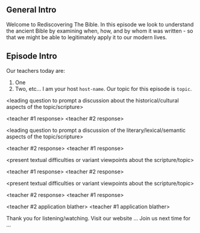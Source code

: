 <music starts>

## General Intro
Welcome to Rediscovering The Bible.  In this episode we look to understand the ancient Bible by examining when, how, and by whom it was written - so that we might be able to legitimately apply it to our modern lives.

<music ends>


## Episode Intro

Our teachers today are:
  1. One
  2. Two, etc...
I am your host `host-name`.
Our topic for this episode is `topic`.

<leading question to prompt a discussion about the historical/cultural aspects of the topic/scripture>

<teacher #1 response>
<teacher #2 response>

 
<synopsis and bibliographical stuff regarding the topic>


<leading question to prompt a discussion of the literary/lexical/semantic aspects of the topic/scripture>

<teacher #2 response>
<teacher #1 response>

  
<present textual difficulties or variant viewpoints about the scripture/topic>

<teacher #1 response>
<teacher #2 response>

  
<present textual difficulties or variant viewpoints about the scripture/topic>

<teacher #2 response>
<teacher #1 response>

  
<teacher #2 application blather>
<teacher #1 application blather>



<music starts>

Thank you for listening/watching.
Visit our website ... 
Join us next time for ...

<end>
